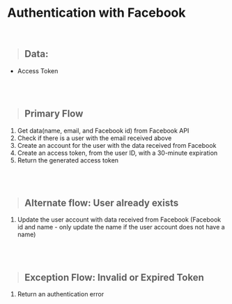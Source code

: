# Authentication with Facebook
<br>

> ## Data:
* Access Token
<br>
<br>

> ## Primary Flow
1. Get data(name, email, and Facebook id) from Facebook API
2. Check if there is a user with the email received above
3. Create an account for the user with the data received from Facebook
4. Create an access token, from the user ID, with a 30-minute expiration
5. Return the generated access token
<br>
<br>

> ## Alternate flow: User already exists
1. Update the user account with data received from Facebook (Facebook id and name - only update the
name if the user account does not have a name)
<br>
<br>

> ## Exception Flow: Invalid or Expired Token
1. Return an authentication error
